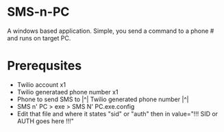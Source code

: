 # SMS-n-PC
A windows based application. Simple, you send a command to a phone # and runs on target PC.

# Prerequsites
* Twilio account x1
* Twilio generataed phone number x1
* Phone to send SMS to |^| Twilio generated phone number |^|
* SMS n' PC > exe > SMS N' PC.exe.config
* Edit that file and where it states "sid" or "auth" then in value="!!! SID or AUTH goes here !!!"
